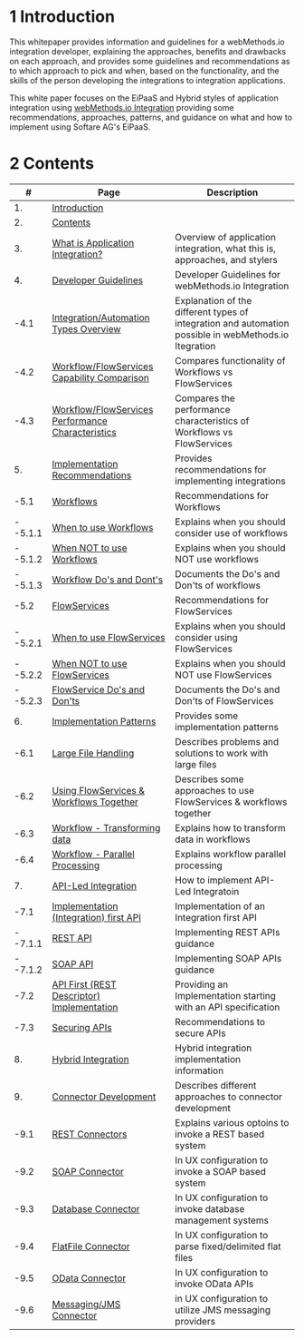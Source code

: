 # 1 Introduction

This whitepaper provides information and guidelines for a webMethods.io integration developer, explaining the approaches, benefits and drawbacks on each approach, and provides some guidelines and recommendations as to which approach to pick and when, based on the functionality, and the skills of the person developing the integrations to integration applications.

This white paper focuses on the EiPaaS and Hybrid styles of application integration using [webMethods.io Integration](https://www.softwareag.com/en_corporate/platform/integration-apis/api-integration-platform.html) providing some recommendations, approaches, patterns, and guidance on what and how to implement using Softare AG's EiPaaS.

# 2 Contents

| #       | Page                                                                                                | Description                                                                                           |
| ------- | --------------------------------------------------------------------------------------------------- | ----------------------------------------------------------------------------------------------------- |
| 1.      | [Introduction](#1-introduction)                                                                        |                                                                                                       |
| 2.      | [Contents](#2-contents)                                                                                |                                                                                                       |
| 3.      | [What is Application Integration?](development-guidelines/3-what-is-application-integration.md)        | Overview of application integration, what this is, approaches, and stylers                            |
| 4.      | [Developer Guidelines](development-guidelines/4-developer-guidelines.md)                               | Developer Guidelines for webMethods.io Integration                                                    |
| -4.1    | [Integration/Automation Types Overview](development-guidelines/4-developer-guidelines.md)              | Explanation of the different types of integration and automation possible in webMethods.io Itegration |
| -4.2    | [Workflow/FlowServices Capability Comparison](development-guidelines/4-developer-guidelines.md)        | Compares functionality of Workflows vs FlowServices                                                   |
| -4.3    | [Workflow/FlowServices Performance Characteristics](development-guidelines/4-developer-guidelines.md)  | Compares the performance characteristics of Workflows vs FlowServices                                 |
| 5.      | [Implementation Recommendations](development-guidelines/5-implementation-recommendations.md)           | Provides recommendations for implementing integrations                                                |
| -5.1    | [Workflows](development-guidelines/5-implementation-recommendations.md)                                | Recommendations for Workflows                                                                         |
| --5.1.1 | [When to use Workflows](development-guidelines/5-implementation-recommendations.md)                    | Explains when you should consider use of workflows                                                    |
| --5.1.2 | [When NOT to use Workflows](development-guidelines/5-implementation-recommendations.md)                | Explains when you should NOT use workflows                                                            |
| --5.1.3 | [Workflow Do&#39;s and Dont&#39;s](development-guidelines/5-implementation-recommendations.md)         | Documents the Do's and Don'ts of workflows                                                            |
| -5.2    | [FlowServices](development-guidelines/5-implementation-recommendations.md)                             | Recommendations for FlowServices                                                                      |
| --5.2.1 | [When to use FlowServices](development-guidelines/5-implementation-recommendations.md)                 | Explains when you should consider using FlowServices                                                  |
| --5.2.2 | [When NOT to use FlowServices](development-guidelines/5-implementation-recommendations.md)             | Explains when you should NOT use FlowServices                                                         |
| --5.2.3 | [FlowService Do&#39;s and Don&#39;ts](development-guidelines/5-implementation-recommendations.md)      | Documents the Do's and Don'ts of FlowServices                                                         |
| 6.      | [Implementation Patterns](development-guidelines/6-implementation-patterns.md#6)                       | Provides some implementation patterns                                                                 |
| -6.1    | [Large File Handling](development-guidelines/6-implementation-patterns.md#6.1)                         | Describes problems and solutions to work with large files                                             |
| -6.2    | [Using FlowServices &amp; Workflows Together](development-guidelines/6-implementation-patterns.md#6.2) | Describes some approaches to use FlowServices & workflows together                                    |
| -6.3    | [Workflow - Transforming data](development-guidelines/6-implementation-patterns.md#6.3)                | Explains how to transform data in workflows                                                           |
| -6.4    | [Workflow - Parallel Processing](development-guidelines/6-implementation-patterns.md#6.4)              | Explains workflow parallel processing                                                                 |
| 7.      | [API-Led Integration](development-guidelines/7-API-led-integration.md#7)                               | How to implement API-Led Integratoin                                                                  |
| -7.1    | [Implementation (Integration) first API](development-guidelines/7-API-led-integration.md#7.1)          | Implementation of an Integration first API                                                            |
| --7.1.1 | [REST API](development-guidelines/7-API-led-integration.md#7.1.1)                                      | Implementing REST APIs guidance                                                                       |
| --7.1.2 | [SOAP API](development-guidelines/7-API-led-integration.md#7.1.2)                                      | Implementing SOAP APIs guidance                                                                       |
| -7.2    | [API First (REST Descriptor) Implementation](development-guidelines/7-API-led-integration.md#7.2)      | Providing an Implementation starting with an API specification                                        |
| -7.3    | [Securing APIs](development-guidelines/7-API-led-integration.md#7.3)                                   | Recommendations to secure APIs                                                                        |
| 8.      | [Hybrid Integration](development-guidelines/8-hybrid-integration.md)                                   | Hybrid integration implementation information                                                         |
| 9.      | [Connector Development](development-guidelines/9-connector-development.md)                             | Describes different approaches to connector development                                               |
| -9.1    | [REST Connectors](development-guidelines/9-connector-development.md#9.1)                               | Explains various optoins to invoke a REST based system                                                |
| -9.2    | [SOAP Connector](development-guidelines/9-connector-development.md#9.2)                                | In UX configuration to invoke a SOAP based system                                                     |
| -9.3    | [Database Connector](development-guidelines/9-connector-development.md#9.3)                            | In UX configuration to invoke database management systems                                             |
| -9.4    | [FlatFile Connector](development-guidelines/9-connector-development.md#9.4)                            | In UX configuration to parse fixed/delimited flat files                                               |
| -9.5    | [OData Connector](development-guidelines/9-connector-development.md#9.5)                               | In UX configuration to invoke OData APIs                                                              |
| -9.6    | [Messaging/JMS Connector](development-guidelines/9-connector-development.md#9.6)                       | in UX configuration to utilize JMS messaging providers                                                |
